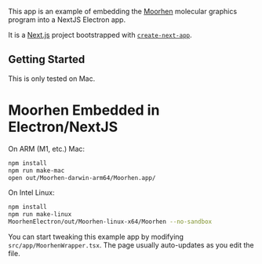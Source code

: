 This app is an example of embedding the [Moorhen](https://github.com/moorhen-coot/Moorhen) molecular graphics program into a NextJS Electron app.

It is a [Next.js](https://nextjs.org) project bootstrapped with [`create-next-app`](https://nextjs.org/docs/app/api-reference/cli/create-next-app).

## Getting Started

This is only tested on Mac.

# Moorhen Embedded in Electron/NextJS

On ARM (M1, etc.) Mac:
```bash
npm install
npm run make-mac
open out/Moorhen-darwin-arm64/Moorhen.app/
```

On Intel Linux:
```bash
npm install
npm run make-linux
MoorhenElectron/out/Moorhen-linux-x64/Moorhen --no-sandbox
```

You can start tweaking this example app by modifying `src/app/MoorhenWrapper.tsx`. The page usually auto-updates as you edit the file.
